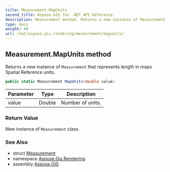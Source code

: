```yaml
---
title: Measurement.MapUnits
second_title: Aspose.GIS for .NET API Reference
description: Measurement method. Returns a new instance of Measurement that represents length in maps Spatial Reference units.
type: docs
weight: 40
url: /net/aspose.gis.rendering/measurement/mapunits/
---
```

## Measurement.MapUnits method

Returns a new instance of `Measurement` that represents length in maps Spatial Reference units.

```csharp
public static Measurement MapUnits(double value)
```

| Parameter | Type | Description |
| --- | --- | --- |
| value | Double | Number of units. |

### Return Value

New instance of `Measurement` class.

### See Also

* struct [Measurement](../)
* namespace [Aspose.Gis.Rendering](../../measurement/)
* assembly [Aspose.GIS](../../../)


